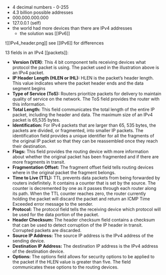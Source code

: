 * 4 decimal numbers - 0-255
* 4.3 billion possible addresses
* 000.000.000.000
* 127.0.0.1 (self)
* the world had more devices than there are IPv4 addresses
	* the solution was [[IPv6]]

![[IPv4_header.png]]
see [[IPv6]] for differences

13 fields in an IPv4 [[packets]]:
* **Version (VER)**: This 4 bit component tells receiving devices what protocol the packet is using. The packet used in the illustration above is an IPv4 packet.
* **IP Header Length (HLEN or IHL):** HLEN is the packet’s header length. This value indicates where the packet header ends and the data segment begins
* **Type of Service (ToS):** Routers prioritize packets for delivery to maintain quality of service on the network. The ToS field provides the router with this information.
* **Total Length:** This field communicates the total length of the entire IP packet, including the header and data. The maximum size of an IPv4 packet is 65,535 bytes.
* **Identification:** For IPv4 packets that are larger than 65, 535 bytes, the packets are divided, or fragmented, into smaller IP packets. The identification field provides a unique identifier for all the fragments of the original IP packet so that they can be reassembled once they reach their destination.
* **Flags:** This field provides the routing device with more information about whether the original packet has been fragmented and if there are more fragments in transit.
* **Fragmentation Offset:** The fragment offset field tells routing devices where in the original packet the fragment belongs.
* **Time to Live (TTL):** TTL prevents data packets from being forwarded by routers indefinitely. It contains a counter that is set by the source. The counter is decremented by one as it passes through each router along its path. When the TTL counter reaches zero, the router currently holding the packet will discard the packet and return an ICMP Time Exceeded error message to the sender.
* **Protocol:** The protocol field tells the receiving device which protocol will be used for the data portion of the packet.
* **Header Checksum:** The header checksum field contains a checksum that can be used to detect corruption of the IP header in transit. Corrupted packets are discarded.
* **Source IP Address:** The source IP address is the IPv4 address of the sending device.
* **Destination IP Address:** The destination IP address is the IPv4 address of the destination device.
* **Options:** The options field allows for security options to be applied to the packet if the HLEN value is greater than five. The field communicates these options to the routing devices.
